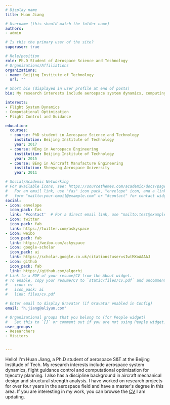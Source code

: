 ```yaml
---
# Display name
title: Huan Jiang

# Username (this should match the folder name)
authors:
- admin

# Is this the primary user of the site?
superuser: true

# Role/position
role: Ph.D Student of Aerospace Science and Technology
# Organizations/Affiliations
organizations:
- name: Beijing Institute of Technology
  url: ""

# Short bio (displayed in user profile at end of posts)
bio: My research interests include aerospace system dynamics, computing-based guidance and control, numerical optimization.

interests:
- Flight System Dynamics
- Computational Optimization
- Flight Control and Guidance

education:
  courses:
  - course: PhD student in Aerospace Science and Technology
    institution: Beijing Institute of Technology
    year: 2017
  - course: MEng in Aerospace Engineering
    institution: Beijing Institute of Technology
    year: 2015
  - course: BEng in Aircraft Manufacture Engineering
    institution: Shenyang Aerospace University
    year: 2011

# Social/Academic Networking
# For available icons, see: https://sourcethemes.com/academic/docs/page-builder/#icons
#   For an email link, use "fas" icon pack, "envelope" icon, and a link in the
#   form "mailto:your-email@example.com" or "#contact" for contact widget.
social:
- icon: envelope
  icon_pack: fas
  link: '#contact'  # For a direct email link, use "mailto:test@example.org".
- icon: twitter
  icon_pack: fab
  link: https://twitter.com/askyspace
- icon: weibo
  icon_pack: fab
  link: https://weibo.com/askyspace
- icon: google-scholar
  icon_pack: ai
  link: https://scholar.google.co.uk/citations?user=sIwtMXoAAAAJ
- icon: github
  icon_pack: fab
  link: https://github.com/algorhi
# Link to a PDF of your resume/CV from the About widget.
# To enable, copy your resume/CV to `static/files/cv.pdf` and uncomment the lines below.
# - icon: cv
#   icon_pack: ai
#   link: files/cv.pdf

# Enter email to display Gravatar (if Gravatar enabled in Config)
email: "h.jiang@aliyun.com"

# Organizational groups that you belong to (for People widget)
#   Set this to `[]` or comment out if you are not using People widget.
user_groups:
- Researchers
- Visitors


---
```


Hello! I'm Huan Jiang, a Ph.D student of aerospace S&T at the Beijing Institude of Tech. My research interests include aerospace system dynamics, flight guidance control and computational optimization for trjecotry planning. I also has a discipline background in aircraft mechanical design and structural strength analysis. I have worked on research projects for over four years in the aerospace field and have a master's degree in this area. If you are interesting in my work, you can browse the [CV](https://hji.today/files/cv.pdf) I am updating.
